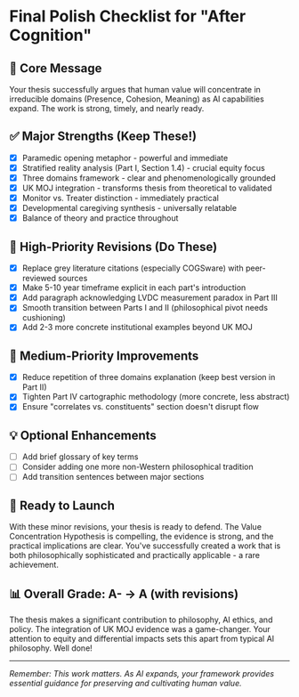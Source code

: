 # Final Polish Checklist for "After Cognition"

## 🎯 Core Message
Your thesis successfully argues that human value will concentrate in irreducible domains (Presence, Cohesion, Meaning) as AI capabilities expand. The work is strong, timely, and nearly ready.

## ✅ Major Strengths (Keep These!)
- [x] Paramedic opening metaphor - powerful and immediate
- [x] Stratified reality analysis (Part I, Section 1.4) - crucial equity focus
- [x] Three domains framework - clear and phenomenologically grounded
- [x] UK MOJ integration - transforms thesis from theoretical to validated
- [x] Monitor vs. Treater distinction - immediately practical
- [x] Developmental caregiving synthesis - universally relatable
- [x] Balance of theory and practice throughout

## 🔧 High-Priority Revisions (Do These)
- [x] Replace grey literature citations (especially COGSware) with peer-reviewed sources
- [x] Make 5-10 year timeframe explicit in each part's introduction
- [x] Add paragraph acknowledging LVDC measurement paradox in Part III
- [x] Smooth transition between Parts I and II (philosophical pivot needs cushioning)
- [x] Add 2-3 more concrete institutional examples beyond UK MOJ

## 📝 Medium-Priority Improvements
- [x] Reduce repetition of three domains explanation (keep best version in Part II)
- [x] Tighten Part IV cartographic methodology (more concrete, less abstract)
- [x] Ensure "correlates vs. constituents" section doesn't disrupt flow

## 💡 Optional Enhancements
- [ ] Add brief glossary of key terms
- [ ] Consider adding one more non-Western philosophical tradition
- [ ] Add transition sentences between major sections

## 🚀 Ready to Launch
With these minor revisions, your thesis is ready to defend. The Value Concentration Hypothesis is compelling, the evidence is strong, and the practical implications are clear. You've successfully created a work that is both philosophically sophisticated and practically applicable - a rare achievement.

## 📊 Overall Grade: A- → A (with revisions)

The thesis makes a significant contribution to philosophy, AI ethics, and policy. The integration of UK MOJ evidence was a game-changer. Your attention to equity and differential impacts sets this apart from typical AI philosophy. Well done!

---
*Remember: This work matters. As AI expands, your framework provides essential guidance for preserving and cultivating human value.*